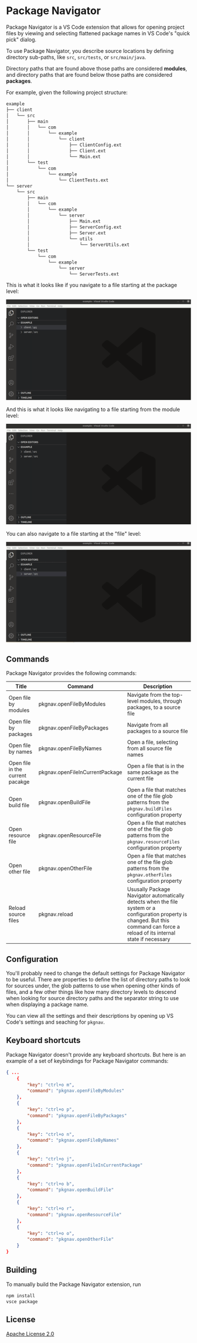 # Package Navigator

Package Navigator is a VS Code extension that allows for opening project files
by viewing and selecting flattened package names in VS Code's "quick pick" 
dialog.

To use Package Navigator, you describe source locations by defining directory sub-paths, like `src`, `src/tests`, or `src/main/java`.

Directory paths that are found above those paths are considered **modules**, and directory paths that are found below those paths are considered **packages**.

For example, given the following project structure:

```
example
├── client
│   └── src
│       ├── main
│       │   └── com
│       │       └── example
│       │           └── client
│       │               ├── ClientConfig.ext
│       │               ├── Client.ext
│       │               └── Main.ext
│       └── test
│           └── com
│               └── example
│                   └── ClientTests.ext
└── server
    └── src
        ├── main
        │   └── com
        │       └── example
        │           └── server
        │               ├── Main.ext
        │               ├── ServerConfig.ext
        │               ├── Server.ext
        │               └── utils
        │                   └── ServerUtils.ext
        └── test
            └── com
                └── example
                    └── server
                        └── ServerTests.ext
```

This is what it looks like if you navigate to a file starting at the package level:

![Navigating from all packages](images/navigate_from_packages.gif)

And this is what it looks like navigating to a file starting from the module level:

![Navigating from modules](images/navigate_from_modules.gif)

You can also navigate to a file starting at the "file" level:

![Navigating from all names](images/navigate_from_names.gif)

## Commands

Package Navigator provides the following commands:

| Title | Command | Description |
| ----- | ------- | ----------- |
| Open file by modules | pkgnav.openFileByModules | Navigate from the top-level modules, through packages, to a source file |
| Open file by packages | pkgnav.openFileByPackages | Navigate from all packages to a source file |
| Open file by names | pkgnav.openFileByNames | Open a file, selecting from all source file names |
| Open file in the current pacakge | pkgnav.openFileInCurrentPackage | Open a file that is in the same package as the current file |
| Open build file | pkgnav.openBuildFile | Open a file that matches one of the file glob patterns from the `pkgnav.buildFiles` configuration property |
| Open resource file | pkgnav.openResourceFile | Open a file that matches one of the file glob patterns from the `pkgnav.resourceFiles` configuration property |
| Open other file | pkgnav.openOtherFile | Open a file that matches one of the file glob patterns from the `pkgnav.otherFiles` configuration property |
| Reload source files | pkgnav.reload | Ususally Package Navigator automatically detects when the file system or a configuration property is changed. But this command can force a reload of its internal state if necessary |

## Configuration

You'll probably need to change the default settings for Package Navigator to be useful. There are properties to define the list of directory paths to look for sources under, the glob patterns to use when opening other kinds of files, and a few other things like how many directory levels to descend when looking for source directory paths and the separator string to use when displaying a package name.

You can view all the settings and their descriptions by opening up VS Code's settings and seaching for `pkgnav`.

## Keyboard shortcuts

Package Navigator doesn't provide any keyboard shortcuts. But here is an example of a set of keybindings for Package Navigator commands:

```json
{ ...
    {
        "key": "ctrl+o m",
        "command": "pkgnav.openFileByModules"
    },
    {
        "key": "ctrl+o p",
        "command": "pkgnav.openFileByPackages"
    },
    {
        "key": "ctrl+o n",
        "command": "pkgnav.openFileByNames"
    },
    {
        "key": "ctrl+o j",
        "command": "pkgnav.openFileInCurrentPackage"
    },
    {
        "key": "ctrl+o b",
        "command": "pkgnav.openBuildFile"
    },
    {
        "key": "ctrl+o r",
        "command": "pkgnav.openResourceFile"
    },
    {
        "key": "ctrl+o o",
        "command": "pkgnav.openOtherFile"
    }
}
```

## Building

To manually build the Package Navigator extension, run

```
npm install
vsce package
```

## License

[Apache License 2.0](LICENSE)